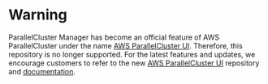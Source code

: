 # Warning
ParallelCluster Manager has become an official feature of AWS ParallelCluster under the name [AWS ParallelCluster UI](https://github.com/aws/aws-parallelcluster-ui). Therefore, this repository is no longer supported. For the latest features and updates, we encourage customers to refer to the new [AWS ParallelCluster UI](https://github.com/aws/aws-parallelcluster-ui) repository and [documentation](https://docs.aws.amazon.com/parallelcluster/latest/ug/install-pcui-v3.html).
